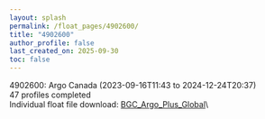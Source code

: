 ```yaml
---
layout: splash
permalink: /float_pages/4902600/
title: "4902600"
author_profile: false
last_created_on: 2025-09-30
toc: false
---
```

 
4902600: Argo Canada (2023-09-16T11:43 to 2024-12-24T20:37)\
47 profiles completed\
Individual float file download: [BGC_Argo_Plus_Global](https://ftp.soest.hawaii.edu/bgc_argo_plus/Individual_Floats/outliers_removed/4902600_Sprof_processed.nc)\
